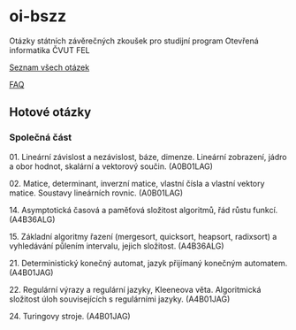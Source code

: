 oi-bszz
=======

Otázky státních závěrečných zkoušek pro studijní program Otevřená informatika ČVUT FEL

[Seznam všech otázek](http://www.fel.cvut.cz/education/bachelor/topicsOI.html)

[FAQ](https://github.com/janfabian/oi-bszz/wiki/FAQ)

Hotové otázky
-------------

### Společná část

01\.	Lineární závislost a nezávislost, báze, dimenze. Lineární zobrazení, jádro a obor hodnot, skalární a vektorový součin. (A0B01LAG)

02\.  Matice, determinant, inverzní matice, vlastní čísla a vlastní vektory matice. Soustavy lineárních rovnic. (A0B01LAG)

14\.  Asymptotická časová a paměťová složitost algoritmů, řád růstu funkcí. (A4B36ALG)

15\.  Základní algoritmy řazení (mergesort, quicksort, heapsort, radixsort) a vyhledávání půlením intervalu, jejich složitost. (A4B36ALG)

21\. Deterministický konečný automat, jazyk přijímaný konečným automatem. (A4B01JAG)

22\. Regulární výrazy a regulární jazyky, Kleeneova věta. Algoritmická složitost úloh souvisejících s regulárními jazyky. (A4B01JAG)

24\. Turingovy stroje. (A4B01JAG)